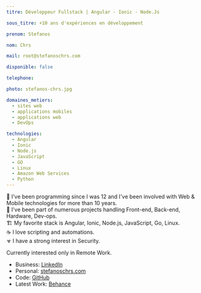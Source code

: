 ```yaml
---
titre: Développeur Fullstack | Angular - Ionic - Node.Js

sous_titre: +10 ans d'expériences en développement

prenom: Stefanos

nom: Chrs

mail: root@stefanoschrs.com

disponible: false

telephone:

photo: stefanos-chrs.jpg

domaines_metiers:
  - sites web
  - applications mobiles
  - applications web
  - DevOps

technologies:
  - Angular
  - Ionic
  - Node.js
  - JavaScript
  - GO
  - Linux
  - Amazon Web Services
  - Python
---
```


👶 I've been programming since I was 12 and I've been involved with Web & Mobile technologies for more than 10 years.  
🔨 I've been part of numerous projects handling Front-end, Back-end, Hardware, Dev-ops.  
🏗 My favorite stack is Angular, Ionic, Node.js, JavaScript, Go, Linux.  
☕ I love scripting and automations.  
☣ I have a strong interest in Security.

Currently interested only in Remote Work.

- Business: [LinkedIn](https://www.linkedin.com/in/stefanoschrs/)
- Personal: [stefanoschrs.com](https://stefanoschrs.com)
- Code: [GitHub](https://github.com/stefanoschrs)
- Latest Work: [Behance](https://www.behance.net/stefanoschrs)
